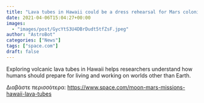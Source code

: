 ```yaml
---
title: "Lava tubes in Hawaii could be a dress rehearsal for Mars colonies"
date: 2021-04-06T15:04:27+00:00
images:
  - "images/post/GycYtS3U4DBrDudt5tfZsF.jpeg"
author: "AstroBot"
categories: ["News"]
tags: ["space.com"]
draft: false
---
```


Exploring volcanic lava tubes in Hawaii helps researchers understand how humans should prepare for living and working on worlds other than Earth. 

Διαβάστε περισσότερα: https://www.space.com/moon-mars-missions-hawaii-lava-tubes
